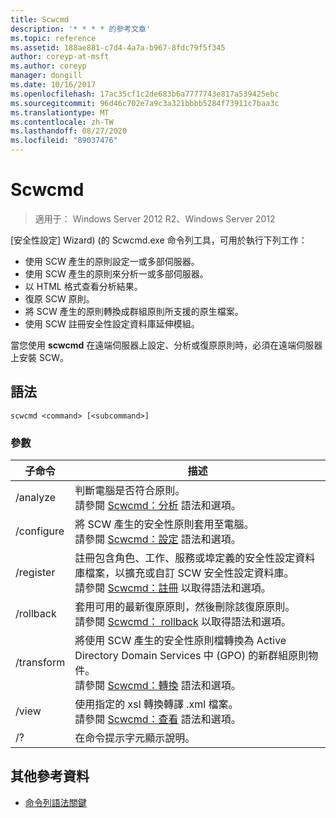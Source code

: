 ```yaml
---
title: Scwcmd
description: '* * * * 的參考文章'
ms.topic: reference
ms.assetid: 188ae881-c7d4-4a7a-b967-8fdc79f5f345
author: coreyp-at-msft
ms.author: coreyp
manager: dongill
ms.date: 10/16/2017
ms.openlocfilehash: 17ac35cf1c2de683b6a7777743e817a539425ebc
ms.sourcegitcommit: 96d46c702e7a9c3a321bbbb5284f73911c7baa3c
ms.translationtype: MT
ms.contentlocale: zh-TW
ms.lasthandoff: 08/27/2020
ms.locfileid: "89037476"
---
```

# <a name="scwcmd"></a>Scwcmd

> 適用于： Windows Server 2012 R2、Windows Server 2012

[安全性設定] Wizard)  (的 Scwcmd.exe 命令列工具，可用於執行下列工作：
-   使用 SCW 產生的原則設定一或多部伺服器。
-   使用 SCW 產生的原則來分析一或多部伺服器。
-   以 HTML 格式查看分析結果。
-   復原 SCW 原則。
-   將 SCW 產生的原則轉換成群組原則所支援的原生檔案。
-   使用 SCW 註冊安全性設定資料庫延伸模組。

當您使用 **scwcmd** 在遠端伺服器上設定、分析或復原原則時，必須在遠端伺服器上安裝 SCW。

## <a name="syntax"></a>語法

```
scwcmd <command> [<subcommand>]
```

### <a name="parameters"></a>參數

|子命令|描述|
|----------|-----------|
|/analyze|判斷電腦是否符合原則。</br>請參閱 [Scwcmd：分析](scwcmd-analyze.md) 語法和選項。|
|/configure|將 SCW 產生的安全性原則套用至電腦。</br>請參閱 [Scwcmd：設定](scwcmd-configure.md) 語法和選項。|
|/register|註冊包含角色、工作、服務或埠定義的安全性設定資料庫檔案，以擴充或自訂 SCW 安全性設定資料庫。</br>請參閱 [Scwcmd：註冊](scwcmd-register.md) 以取得語法和選項。|
|/rollback|套用可用的最新復原原則，然後刪除該復原原則。</br>請參閱 [Scwcmd： rollback](scwcmd-rollback.md) 以取得語法和選項。|
|/transform|將使用 SCW 產生的安全性原則檔轉換為 Active Directory Domain Services 中 (GPO) 的新群組原則物件。</br>請參閱 [Scwcmd：轉換](scwcmd-transform.md) 語法和選項。|
|/view|使用指定的 xsl 轉換轉譯 .xml 檔案。</br>請參閱 [Scwcmd：查看](scwcmd-view.md) 語法和選項。|
|/?|在命令提示字元顯示說明。|

## <a name="additional-references"></a>其他參考資料

- [命令列語法關鍵](command-line-syntax-key.md)

